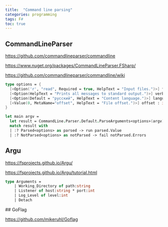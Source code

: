 ```yaml
---
title:  "Command line parsing"
categories: programming
tags: F#  
toc: true
---
```


## CommandLineParser

<https://github.com/commandlineparser/commandline>

<https://www.nuget.org/packages/CommandLineParser.FSharp/>

<https://github.com/commandlineparser/commandline/wiki>

~~~~fsharp
type options = {
  [<Option('r', "read", Required = true, HelpText = "Input files.")>] files : seq<string>;
  [<Option(HelpText = "Prints all messages to standard output.")>] verbose : bool;
  [<Option(Default = "русский", HelpText = "Content language.")>] language : string;
  [<Value(0, MetaName="offset", HelpText = "File offset.")>] offset : int64 option;
}

let main argv =
  let result = CommandLine.Parser.Default.ParseArguments<options>(argv)
  match result with
  | :? Parsed<options> as parsed -> run parsed.Value
  | :? NotParsed<options> as notParsed -> fail notParsed.Errors
~~~~


## Argu

<https://fsprojects.github.io/Argu/>

<https://fsprojects.github.io/Argu/tutorial.html>

~~~fsharp
type Arguments =
    | Working_Directory of path:string
    | Listener of host:string * port:int
    | Log_Level of level:int
    | Detach

~~~


## GoFlag

<https://github.com/mikeruhl/Goflag>

